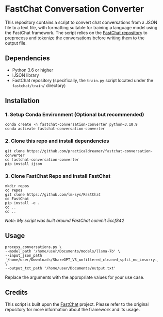 # FastChat Conversation Converter

This repository contains a script to convert chat conversations from a JSON file to a text file, with formatting suitable for training a language model using the FastChat framework. The script relies on the [FastChat repository](https://github.com/lm-sys/FastChat) to preprocess and tokenize the conversations before writing them to the output file.

## Dependencies

- Python 3.6 or higher
- IJSON library
- FastChat repository (specifically, the `train.py` script located under the `fastchat/train/` directory)

## Installation

### 1. Setup Conda Environment (Optional but recommended)
```
conda create -n fastchat-conversation-converter python=3.10.9
conda activate fastchat-conversation-converter
```
### 2. Clone this repo and install dependencies
```
git clone https://github.com/practicaldreamer/fastchat-conversation-converter
cd fastchat-conversation-converter
pip install ijson
```
### 3. Clone FastChat Repo and install FastChat
```
mkdir repos
cd repos
git clone https://github.com/lm-sys/FastChat
cd FastChat
pip install -e .
cd ..
cd ..
```
*Note: My script was built around FastChat commit 5ccf842*
## Usage

``` 
process_conversations.py \
--model_path '/home/user/Documents/models/llama-7b' \
--input_json_path '/home/user/Downloads/ShareGPT_V3_unfiltered_cleaned_split_no_imsorry.json' \
--output_txt_path '/home/user/Documents/output.txt'
```
Replace the arguments with the appropriate values for your use case.

## Credits
This script is built upon the [FastChat](https://github.com/lm-sys/FastChat) project. Please refer to the original repository for more information about the framework and its usage.
